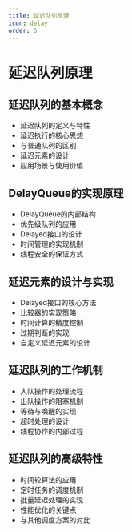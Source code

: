 ```yaml
---
title: 延迟队列原理
icon: delay
order: 5
---
```


# 延迟队列原理

## 延迟队列的基本概念

- 延迟队列的定义与特性
- 延迟执行的核心思想
- 与普通队列的区别
- 延迟元素的设计
- 应用场景与使用价值

## DelayQueue的实现原理

- DelayQueue的内部结构
- 优先级队列的应用
- Delayed接口的设计
- 时间管理的实现机制
- 线程安全的保证方式

## 延迟元素的设计与实现

- Delayed接口的核心方法
- 比较器的实现策略
- 时间计算的精度控制
- 过期判断的实现
- 自定义延迟元素的设计

## 延迟队列的工作机制

- 入队操作的处理流程
- 出队操作的阻塞机制
- 等待与唤醒的实现
- 超时处理的设计
- 线程协作的内部过程

## 延迟队列的高级特性

- 时间轮算法的应用
- 定时任务的调度机制
- 批量延迟处理的实现
- 性能优化的关键点
- 与其他调度方案的对比
